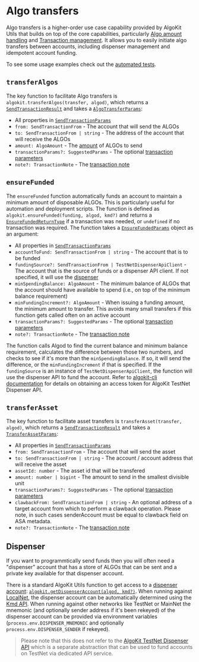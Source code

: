 # Algo transfers

Algo transfers is a higher-order use case capability provided by AlgoKit Utils that builds on top of the core capabilities, particularly [Algo amount handling](./amount.md) and [Transaction management](./transaction.md). It allows you to easily initiate algo transfers between accounts, including dispenser management and idempotent account funding.

To see some usage examples check out the [automated tests](../../src/transfer.spec.ts).

## `transferAlgos`

The key function to facilitate Algo transfers is `algokit.transferAlgos(transfer, algod)`, which returns a [`SendTransactionResult`](./transaction.md#sendtransactionresult) and takes a [`AlgoTransferParams`](../code/interfaces/types_transfer.AlgoTransferParams.md):

- All properties in [`SendTransactionParams`](./transaction.md#sendtransactionparams)
- `from: SendTransactionFrom` - The account that will send the ALGOs
- `to: SendTransactionFrom | string` - The address of the account that will receive the ALGOs
- `amount: AlgoAmount` - The [amount](./amount.md) of ALGOs to send
- `transactionParams?: SuggestedParams` - The optional [transaction parameters](./transaction.md#transaction-params)
- `note?: TransactionNote` - The [transaction note](./transaction.md#transaction-notes)

## `ensureFunded`

The `ensureFunded` function automatically funds an account to maintain a minimum amount of disposable ALGOs. This is particularly useful for automation and deployment scripts. The function is defined as `algokit.ensureFunded(funding, algod, kmd?)` and returns a [`EnsureFundedReturnType`](../code/interfaces/types_transfer.EnsureFundedReturnType.md) if a transaction was needed, or `undefined` if no transaction was required. The function takes a [`EnsureFundedParams`](../code/interfaces/types_transfer.EnsureFundedParams.md) object as an argument:

- All properties in [`SendTransactionParams`](./transaction.md#sendtransactionparams)
- `accountToFund: SendTransactionFrom | string` - The account that is to be funded
- `fundingSource?: SendTransactionFrom | TestNetDispenserApiClient` - The account that is the source of funds or a dispenser API client. If not specified, it will use the [dispenser](./account.md#dispenser)
- `minSpendingBalance: AlgoAmount` - The minimum balance of ALGOs that the account should have available to spend (i.e., on top of the minimum balance requirement)
- `minFundingIncrement?: AlgoAmount` - When issuing a funding amount, the minimum amount to transfer. This avoids many small transfers if this function gets called often on an active account
- `transactionParams?: SuggestedParams` - The optional [transaction parameters](./transaction.md#transaction-params)
- `note?: TransactionNote` - The [transaction note](./transaction.md#transaction-notes)

The function calls Algod to find the current balance and minimum balance requirement, calculates the difference between those two numbers, and checks to see if it's more than the `minSpendingBalance`. If so, it will send the difference, or the `minFundingIncrement` if that is specified. If the `fundingSource` is an instance of `TestNetDispenserApiClient`, the function will use the dispenser API to fund the account. Refer to [algokit-cli documentation](https://github.com/algorandfoundation/algokit-cli/blob/main/docs/features/dispenser.md#ci-access-token) for details on obtaining an access token for AlgoKit TestNet Dispenser API.

## `transferAsset`

The key function to facilitate asset transfers is `transferAsset(transfer, algod)`, which returns a [`SendTransactionResult`](./transaction.md#sendtransactionresult) and takes a [`TransferAssetParams`](../code/interfaces/types_transfer.TransferAssetParams.md):

- All properties in [`SendTransactionParams`](./transaction.md#sendtransactionparams)
- `from: SendTransactionFrom` - The account that will send the asset
- `to: SendTransactionFrom | string` - The account / account address that will receive the asset
- `assetId: number` - The asset id that will be transfered
- `amount: number | bigint` - The amount to send in the smallest divisible unit
- `transactionParams?: SuggestedParams` - The optional [transaction parameters](./transaction.md#transaction-params)
- `clawbackFrom: SendTransactionFrom | string` - An optional address of a target account from which to perform a clawback operation. Please note, in such cases senderAccount must be equal to clawback field on ASA metadata.
- `note?: TransactionNote` - The [transaction note](./transaction.md#transaction-notes)

## Dispenser

If you want to programmtically send funds then you will often need a "dispenser" account that has a store of ALGOs that can be sent and a private key available for that dispenser account.

There is a standard AlgoKit Utils function to get access to a [dispenser account](./account.md#accounts): [`algokit.getDispenserAccount(algod, kmd?)`](../code/modules/index.md#getdispenseraccount). When running against [LocalNet](https://github.com/algorandfoundation/algokit-cli/blob/main/docs/features/localnet.md), the dispenser account can be automatically determined using the [Kmd API](https://developer.algorand.org/docs/rest-apis/kmd). When running against other networks like TestNet or MainNet the mnemonic (and optionally sender address if it's been rekeyed) of the dispenser account can be provided via environment variables (`process.env.DISPENSER_MNEMONIC` and optionally `process.env.DISPENSER_SENDER` if rekeyed).

> Please note that this does not refer to the [AlgoKit TestNet Dispenser API](./dispenser-client.md) which is a separate abstraction that can be used to fund accounts on TestNet via dedicated API service.
